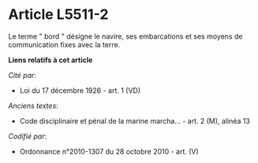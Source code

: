 # Article L5511-2

Le terme " bord " désigne le navire, ses embarcations et ses moyens de communication fixes avec la terre.

**Liens relatifs à cet article**

_Cité par_:

  - Loi du 17 décembre 1926 - art. 1 (VD)

_Anciens textes_:

  - Code disciplinaire et pénal de la marine marcha... - art. 2 (M), alinéa 13

_Codifié par_:

  - Ordonnance n°2010-1307 du 28 octobre 2010 - art. (V)
